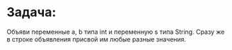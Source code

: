 # Задача:

Объяви переменные a, b типа int и переменную s типа String.
Сразу же в строке объявления присвой им любые разные значения.
